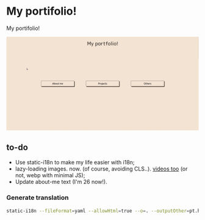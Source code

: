 # My portifolio!
My portifolio!

<p align="center">
 <img src="./media/demo.gif"
   alt="Gif showing how the site looks."/>
</p>

## to-do
- Use static-i18n to make my life easier with i18n;
- lazy-loading images. now. (of course, avoiding CLS..). <a href="https://web.dev/articles/lazy-loading-video?hl=pt-br">videos too</a> (or not, webp with minimal JS);
- Update about-me text (I'm 26 now!).


### Generate translation
```bash
static-i18n --fileFormat=yaml --allowHtml=true --o=. --outputOther=pt.html  --outputDefault=pt2.html  --localesPath=locales -l en -i pt src
```

